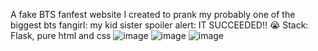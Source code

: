 A fake BTS fanfest website I created to prank my probably one of the biggest bts fangirl: my kid sister
spoiler alert: IT SUCCEEDED!! 😭
Stack: Flask, pure html and css
![image](https://github.com/user-attachments/assets/a1824e39-78d5-4176-bb76-c20d501955ea)
![image](https://github.com/user-attachments/assets/bb6515fb-b552-4a86-8d3e-dc91d7a8f2d0)
![image](https://github.com/user-attachments/assets/cbcc279e-b724-46f0-85e2-6fcc585c19cc)
